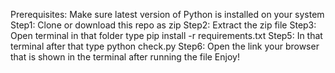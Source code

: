 Prerequisites: Make sure latest version of Python is installed on your system
Step1: Clone or download this repo as zip
Step2: Extract the zip file
Step3: Open terminal in that folder type pip install -r requirements.txt
Step5: In that terminal after that type python check.py
Step6: Open the link your browser that is shown in the terminal after running the file
Enjoy!
